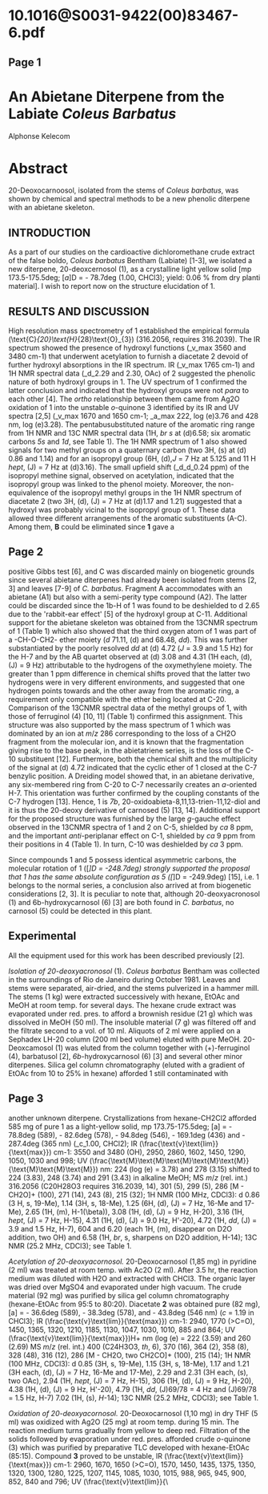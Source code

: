 # 10.1016@S0031-9422(00)83467-6.pdf

## Page 1



# An Abietane Diterpene from the Labiate _Coleus Barbatus_

Alphonse Kelecom

# Abstract

20-Deoxocarnoosol, isolated from the stems of _Coleus barbatus_, was shown by chemical and spectral methods to be a new phenolic diterpene with an abietane skeleton.

## INTRODUCTION

As a part of our studies on the cardioactive dichloromethane crude extract of the false boldo, _Coleus barbatus_ Bentham (Labiate) [1-3], we isolated a new diterpene, 20-deoxcernosol (1), as a crystalline light yellow solid [mp 173.5-175.5deg; [_a_]D = - 78.7deg (1.00, CHCl3); yield: 0.06 % from dry planti material]. I wish to report now on the structure elucidation of 1.

## RESULTS AND DISCUSSION

High resolution mass spectrometry of 1 established the empirical formula \(\text{C}_{20}\text{H}_{28}\text{O}_{3}\) (316.2056, requires 316.2039). The IR spectrum showed the presence of hydroxyl functions (_v_max 3560 and 3480 cm-1) that underwent acetylation to furnish a diacetate 2 devoid of further hydroxyl absorptions in the IR spectrum. IR (_v_max 1765 cm-1) and 1H NMR spectral data (_d_2.29 and 2.30, OAc) of 2 suggested the phenolic nature of both hydroxyl groups in 1. The UV spectrum of 1 confirmed the latter conclusion and indicated that the hydroxyl groups were not _para_ to each other [4]. The _ortho_ relationship between them came from Ag2O oxidation of 1 into the unstable _o_-quinone 3 identified by its IR and UV spectra [2,5] (_v_max 1670 and 1650 cm-1; _a_max 222, log \(e\)3.76 and 428 nm, log \(e\)3.28). The pentabusubstituted nature of the aromatic ring range from 1H NMR and 13C NMR spectral data (1H, _br s_ at \(d\)6.58; six aromatic carbons _5s_ and _1d_, see Table 1). The 1H NMR spectrum of 1 also showed signals for two methyl groups on a quaternary carbon (two 3H, \(s\) at \(d\) 0.86 and 1.14) and for an isopropyl group (6H, \(d\),_J_ = 7 Hz at 5.125 and 11 H _hept_, \(J\) = 7 Hz at \(d\)3.16). The small upfield shift (_d_d_0.24 ppm) of the isopropyl methine signal, observed on acetylation, indicated that the isopropyl group was linked to the phenol moiety. Moreover, the non-equivalence of the isopropyl methyl groups in the 1H NMR spectrum of diacetate 2 (two 3H, \(d\), \(J\) = 7 Hz at \(d\)1.17 and 1.21) suggested that a hydroxyl was probably vicinal to the isopropyl group of 1. These data allowed three different arrangements of the aromatic substituents (A-C). Among them, **B** could be eliminated since **1** gave a

## Page 2

positive Gibbs test [6], and C was discarded mainly on biogenetic grounds since several abietane diterpenes had already been isolated from stems [2, 3] and leaves [7-9] of _C. barbatus_. Fragment A accommodates with an abietane (A1) but also with a semi-perity type compound (A2). The latter could be discarded since the 1b-H of 1 was found to be deshielded to d 2.65 due to the 'rabbit-ear effect' [5] of the hydroxyl group at C-11. Additional support for the abietane skeleton was obtained from the 13CNMR spectrum of 1 (Table 1) which also showed that the third oxygen atom of 1 was part of a -CH-O-CH2- ether moiety (_d_ 71.11, \(d\) and 68.48, _dd_). This was further substantiated by the poorly resolved _dd_ at \(d\) 4.72 (_J_ = 3.9 and 1.5 Hz) for the H-7 and by the AB quartet observed at \(d\) 3.08 and 4.31 (1H each, \(d\), \(J\) = 9 Hz) attributable to the hydrogens of the oxymethylene moiety. The greater than 1 ppm difference in chemical shifts proved that the latter two hydrogens were in very different environments, and suggested that one hydrogen points towards and the other away from the aromatic ring, a requirement only compatible with the ether being located at C-20. Comparison of the 13CNMR spectral data of the methyl groups of 1, with those of ferruginol (4) [10, 11] (Table 1) confirmed this assignment. This structure was also supported by the mass spectrum of 1 which was dominated by an ion at _m_/_z_ 286 corresponding to the loss of a CH2O fragment from the molecular ion, and it is known that the fragmentation giving rise to the base peak, in the abietatriene series, is the loss of the C-10 substituent [12]. Furthermore, both the chemical shift and the multiplicity of the signal at \(d\) 4.72 indicated that the cyclic ether of 1 closed at the C-7 benzylic position. A Dreiding model showed that, in an abietane derivative, any six-membered ring from C-20 to C-7 necessarily creates an _a_-oriented H-7. This orientation was further confirmed by the coupling constants of the C-7 hydrogen [13]. Hence, 1 is _7b_, 20-oxidoabieta-8,11,13-trien-11,12-diol and it is thus the 20-deoxy derivative of carnosed (5) [13, 14]. Additional support for the proposed structure was furnished by the large _g_-gauche effect observed in the 13CNMR spectra of 1 and 2 on C-5, shielded by _ca_ 8 ppm, and the important _anti_-periplanar effect on C-1, shielded by _ca_ 9 ppm from their positions in 4 (Table 1). In turn, C-10 was deshielded by _ca_ 3 ppm.

Since compounds 1 and 5 possess identical asymmetric carbons, the molecular rotation of 1 ([*]D = -248.7deg) strongly supported the proposal that 1 has the same absolute configuration as 5 ([*]D = -249.9deg) [15], i.e. 1 belongs to the normal series, a conclusion also arrived at from biogenetic considerations [2, 3]. It is peculiar to note that, although 20-deoxyacronosol (1) and 6b-hydroxycarnosol (6) [3] are both found in _C. barbatus_, no carnosol (5) could be detected in this plant.

## Experimental

All the equipment used for this work has been described previously [2].

_Isolation of 20-deoxyacronosol_ (1). _Coleus barbatus_ Bentham was collected in the surroundings of Rio de Janeiro during October 1981. Leaves and stems were separated, air-dried, and the stems pulverized in a hammer mill. The stems (1 kg) were extracted successively with hexane, EtOAc and MeOH at room temp. for several days. The hexane crude extract was evaporated under red. pres. to afford a brownish residue (21 g) which was dissolved in MeOH (50 ml). The insoluble material (7 g) was filtered off and the filtrate second to a vol. of 10 ml. Aliquots of 2 ml were applied on a Sephadex LH-20 column (200 ml bed volume) eluted with pure MeOH. 20-Deoxcamosol (1) was eluted from the column together with (+)-ferruginol (4), barbatusol [2], _6b_-hydroxycarnosol (6) [3] and several other minor diterpenes. Silica gel column chromatography (eluted with a gradient of EtOAc from 10 to 25% in hexane) afforded 1 still contaminated with 

## Page 3

another unknown diterpene. Crystallizations from hexane-CH2Cl2 afforded 585 mg of pure 1 as a light-yellow solid, mp 173.75-175.5deg; [a] = - 78.8deg (589), - 82.6deg (578), - 94.8deg (546), - 169.1deg (436) and - 287.4deg (365 nm) (_c_1.00, CHCl2); IR \(\frac{\text{v}\text{lim}}{\text{max}}\) cm-1: 3550 and 3480 (OH), 2950, 2860, 1602, 1450, 1290, 1050, 1030 and 998; UV \(\frac{\text{M}\text{M}\text{M}\text{M}\text{M}}{\text{M}\text{M}\text{M}}\) nm: 224 (log \(e\) = 3.78) and 278 (3.15) shifted to 224 (3.83), 248 (3.74) and 291 (3.43) in alkaline MeOH; MS _m_/_z_ (rel. int.) 316.2056 (C20H28O3 requires 316.2039, 14), 301 (5), 299 (5), 286 [M - CH2O]+ (100), 271 (14), 243 (8), 215 (32); 1H NMR (100 MHz, CDCl3): d 0.86 (3 H, s, 19-Me), 1.14 (3H, s, 18-Me), 1.25 (6H, \(d\), \(J\) = 7 Hz, 16-Me and 17-Me), 2.65 (1H, \(m\), H-1\(\beta\)), 3.08 (1H, \(d\), \(J\) = 9 Hz, H-20), 3.16 (1H, _hept_, \(J\) = 7 Hz, H-15), 4.31 (1H, \(d\), \(J\) = 9.0 Hz, H'-20), 4.72 (1H, _dd_, \(J\) = 3.9 and 1.5 Hz, H-7), 604 and 6.20 (each 1H, \(m\), disappear on D2O addition, two OH) and 6.58 (1H, _br_, s, sharpens on D2O addition, H-14); 13C NMR (25.2 MHz, CDCl3); see Table 1.

_Acetylation of 20-deoxyacornosol._ 20-Deoxocarnosol (1,85 mg) in pyridine (2 ml) was treated at room temp. with Ac2O (2 ml). After 3.5 hr, the reaction medium was diluted with H2O and extracted with CHCl3. The organic layer was dried over MgSO4 and evaporated under high vacuum. The crude material (92 mg) was purified by silica gel column chromatography (hexane-EtOAc from 95:5 to 80:20). Diacetate **2** was obtained pure (82 mg), [a] = - 36.6deg (589), - 38.3deg (578), and - 43.8deg (546 nm) (_c_ = 1.19 in CHCl3); IR \(\frac{\text{v}\text{lim}}{\text{max}}\) cm-1: 2940, 1770 (>C=O), 1450, 1365, 1320, 1210, 1185, 1130, 1047, 1030, 1010, 885 and 864; UV \(\frac{\text{v}\text{lim}}{\text{max}}\)H+ nm (log \(e\) = 222 (3.59) and 260 (2.69) MS _m_/_z_ (rel. int.) 400 (C24H3O3, _th_, 6), 370 (16), 364 (2), 358 (8), 328 (48), 316 (12), 286 [M - CH2O, two CH2CO]+ (100), 215 (14); 1H NMR (100 MHz, CDCl3): d 0.85 (3H, s, 19-Me), 1.15 (3H, s, 18-Me), 1.17 and 1.21 (3H each, \(d\), \(J\) = 7 Hz, 16-Me and 17-Me), 2.29 and 2.31 (3H each, \(s\), two OAc), 2.94 (1H, _hept_, \(J\) = 7 Hz, H-15), 306 (1H, \(d\), \(J\) = 9 Hz, H-20), 4.38 (1H, \(d\), \(J\) = 9 Hz, H'-20), 4.79 (1H, _dd_, \(J\)69/78 = 4 Hz and \(J\)69/78 = 1.5 Hz, H-7) 7.02 (1H, \(s\), _H_-14); 13C NMR (25.2 MHz, CDCl3); see Table 1.

_Oxidation of 20-deoxyacornosol._ 20-Deoxocarnosol (1,10 mg) in dry THF (5 ml) was oxidized with Ag2O (25 mg) at room temp. during 15 min. The reaction medium turns gradually from yellow to deep red. Filtration of the solids followed by evaporation under red. pres. afforded crude _o_-quinone (3) which was purified by preparative TLC developed with hexane-EtOAc (85:15). Compound **3** proved to be unstable, IR \(\frac{\text{v}\text{lim}}{\text{max}}\) cm-1: 2960, 1670, 1650 (>C=O), 1570, 1450, 1435, 1375, 1350, 1320, 1300, 1280, 1225, 1207, 1145, 1085, 1030, 1015, 988, 965, 945, 900, 852, 840 and 796; UV \(\frac{\text{v}\text{lim}}{\

